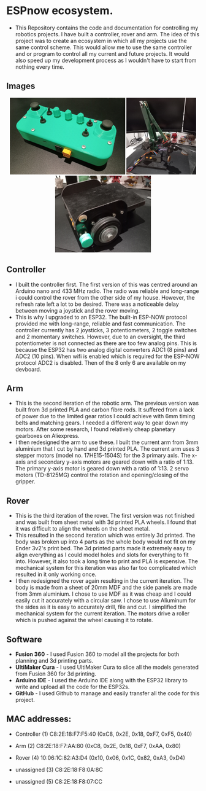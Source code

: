 ESPnow ecosystem. 
=======
* This Repository contains the code and documentation for controlling my robotics projects. I have built a controller, rover and arm. The idea of this project was to create an ecosystem in which all my projects use the same control scheme. This would allow me to use the same controller and or program to control all my current and future projects. It would also speed up my development process as I wouldn't have to start from nothing every time. 

Images
-----------
<p align="center">
  <img src="assets/controller.png" alt="Image of Controller" height="200"/>
   <img src="assets/arm.png" alt="Image of Arm" height="200"  />
   <img src="assets/rover.png" alt="Image of Rover" height="200"  />
</p>
 
Controller
-----------
* I built the controller first. The first version of this was centred around an Arduino nano and 433 MHz radio. The radio was reliable and long-range i could control the rover from the other side of my house. However, the refresh rate left a lot to be desired. There was a noticeable delay between moving a joystick and the rover moving.
* This is why I upgraded to an ESP32. The built-in ESP-NOW protocol provided me with long-range, reliable and fast communication. The controller currently has 2 joysticks, 3 potentiometers, 2 toggle switches and 2 momentary switches. However, due to an oversight, the third potentiometer is not connected as there are too few analog pins. This is because the ESP32 has two analog digital converters ADC1 (8 pins) and ADC2 (10 pins). When wifi is enabled which is required for the ESP-NOW protocol ADC2 is disabled. Then of the 8 only 6 are available on my devboard. 

 Arm
-----------
* This is the second iteration of the robotic arm. The previous version was built from 3d printed PLA and carbon fibre rods. It suffered from a lack of power due to the limited gear ratios I could achieve with 6mm timing belts and matching gears. I needed a different way to gear down my motors. After some research, I found relatively cheap planetary gearboxes on Aliexpress.
* I then redesigned the arm to use these. I built the current arm from 3mm aluminium that I cut by hand and 3d printed PLA. The current arm uses 3 stepper motors (model no. 17HE15-1504S) for the 3 primary axis. The x-axis and secondary y-axis motors are geared down with a ratio of 1:13. The primary y-axis motor is geared down with a ratio of 1:13. 2 servo motors (TD-8125MG) control the rotation and opening/closing of the gripper. 

Rover
-----------
* This is the third iteration of the rover. The first version was not finished and was built from sheet metal with 3d printed PLA wheels. I found that it was difficult to align the wheels on the sheet metal.
* This resulted in the second iteration which was entirely 3d printed. The body was broken up into 4 parts as the whole body would not fit on my Ender 3v2's print bed. The 3d printed parts made it extremely easy to align everything as I could model holes and slots for everything to fit into. However, it also took a long time to print and PLA is expensive. The mechanical system for this iteration was also far too complicated which resulted in it only working once.
* I then redesigned the rover again resulting in the current iteration. The body is made from a sheet of 20mm MDF and the side panels are made from 3mm aluminium. I chose to use MDF as it was cheap and I could easily cut it accurately with a circular saw. I chose to use Aliuminum for the sides as it is easy to accurately drill, file and cut. I simplified the mechanical system for the current iteration. The motors drive a roller which is pushed against the wheel causing it to rotate. 

Software
-----------
* **Fusion 360** - I used Fusion 360 to model all the projects for both planning and 3d printing parts.
* **UltiMaker Cura** - I used UltiMaker Cura to slice all the models generated from Fusion 360 for 3d printing.
* **Arduino IDE** - I used the Arduino IDE along with the ESP32 library to write and upload all the code for the ESP32s.
* **GitHub** - I used Github to manage and easily transfer all the code for this project.



MAC addresses:
-----------
* Controller (1) C8:2E:18:F7:F5:40    (0xC8, 0x2E, 0x18, 0xF7, 0xF5, 0x40)
* Arm        (2) C8:2E:18:F7:AA:80    (0xC8, 0x2E, 0x18, 0xF7, 0xAA, 0x80)
* Rover      (4) 10:06:1C:82:A3:D4    (0x10, 0x06, 0x1C, 0x82, 0xA3, 0xD4)

* unassigned (3) C8:2E:18:F8:0A:8C
* unassigned (5) C8:2E:18:F8:07:CC


